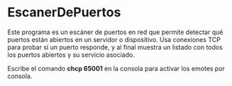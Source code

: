 # EscanerDePuertos
Este programa es un escáner de puertos en red que permite detectar qué puertos están abiertos en un servidor o dispositivo.
Usa conexiones TCP para probar si un puerto responde, y al final muestra un listado con todos los puertos abiertos y su servicio asociado.

Escribe el comando **chcp 65001** en la consola para activar los emotes por consola.
